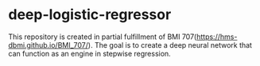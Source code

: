 # deep-logistic-regressor
This repository is created in partial fulfillment of BMI 707(https://hms-dbmi.github.io/BMI_707/). The goal is to create a deep neural network that can function as an engine in stepwise regression.
